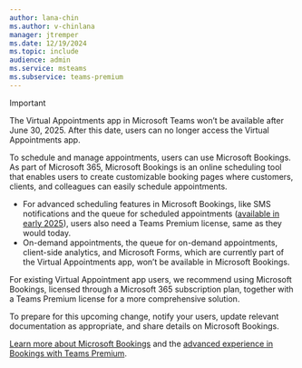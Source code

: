 ```yaml
---
author: lana-chin
ms.author: v-chinlana
manager: jtremper
ms.date: 12/19/2024
ms.topic: include
audience: admin
ms.service: msteams
ms.subservice: teams-premium
---
```

> [!IMPORTANT]
> The Virtual Appointments app in Microsoft Teams won’t be available after June 30, 2025. After this date, users can no longer access the Virtual Appointments app.
>
> To schedule and manage appointments, users can use Microsoft Bookings. As part of Microsoft 365, Microsoft Bookings is an online scheduling tool that enables users to create customizable booking pages where customers, clients, and colleagues can easily schedule appointments.
>
> - For advanced scheduling features in Microsoft Bookings, like SMS notifications and the queue for scheduled appointments ([available in early 2025](https://www.microsoft.com/microsoft-365/roadmap?filters=&searchterms=470136)), users also need a Teams Premium license, same as they would today.
> - On-demand appointments, the queue for on-demand appointments, client-side analytics, and Microsoft Forms, which are currently part of the Virtual Appointments app, won’t be available in Microsoft Bookings.
>
> For existing Virtual Appointment app users, we recommend using Microsoft Bookings, licensed through a Microsoft 365 subscription plan, together with a Teams Premium license for a more comprehensive solution.
>
> To prepare for this upcoming change, notify your users, update relevant documentation as appropriate, and share details on Microsoft Bookings.
>
> [Learn more about Microsoft Bookings](/microsoft-365/bookings/bookings-overview) and the [advanced experience in Bookings with Teams Premium](https://techcommunity.microsoft.com/blog/microsoftteamsblog/teams-premium-enhances-scheduling-in-microsoft-bookings/4292193).
